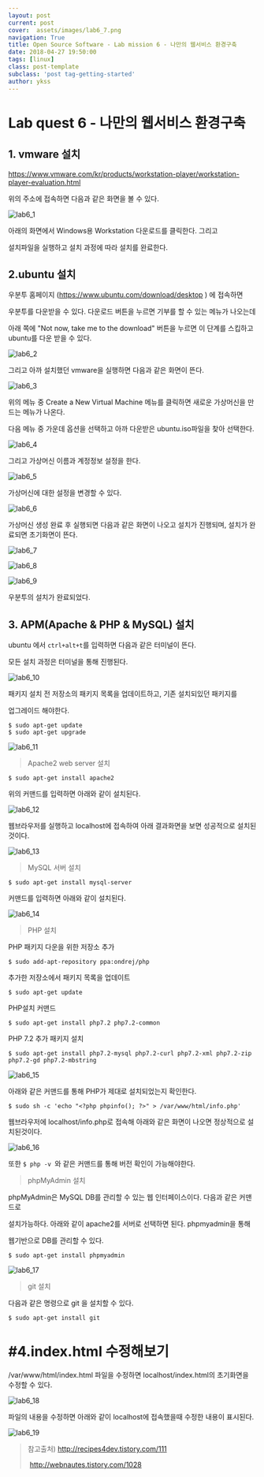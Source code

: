 ```yaml
---
layout: post
current: post
cover:  assets/images/lab6_7.png
navigation: True
title: Open Source Software - Lab mission 6 - 나만의 웹서비스 환경구축
date: 2018-04-27 19:50:00
tags: [linux]
class: post-template
subclass: 'post tag-getting-started'
author: ykss
---
```


# Lab quest 6 - 나만의 웹서비스 환경구축 



## 1. vmware 설치

https://www.vmware.com/kr/products/workstation-player/workstation-player-evaluation.html

위의 주소에 접속하면 다음과 같은 화면을 볼 수 있다.

![lab6_1](/assets/images/lab6_1.png)

아래의 화면에서 Windows용 Workstation 다운로드를 클릭한다. 그리고

설치파일을 실행하고 설치 과정에 따라 설치를 완료한다.



## 2.ubuntu 설치

우분투 홈페이지 (https://www.ubuntu.com/download/desktop ) 에 접속하면 

우분투를 다운받을 수 있다. 다운로드 버튼을 누르면 기부를 할 수 있는 메뉴가 나오는데

아래 쪽에 "Not now, take me to the download" 버튼을 누르면 이 단계를 스킵하고 ubuntu를 다운 받을 수 있다. 

![lab6_2](/assets/images/lab6_2.png)

그리고 아까 설치했던 vmware을 실행하면 다음과 같은 화면이 뜬다.

![lab6_3](/assets/images/lab6_3.png)

위의 메뉴 중 Create a New Virtual Machine 메뉴를 클릭하면 새로운 가상머신을 만드는 메뉴가 나온다.

다음 메뉴 중 가운데 옵션을 선택하고 아까 다운받은 ubuntu.iso파일을 찾아 선택한다.

![lab6_4](/assets/images/lab6_4.png)

그리고 가상머신 이름과 계정정보 설정을 한다.

![lab6_5](/assets/images/lab6_5.png)

가상머신에 대한 설정을 변경할 수 있다.

![lab6_6](/assets/images/lab6_6.png)

가상머신 생성 완료 후 실행되면 다음과 같은 화면이 나오고 설치가 진행되며, 설치가 완료되면 초기화면이 뜬다.

![lab6_7](/assets/images/lab6_7.png)

![lab6_8](/assets/images/lab6_8.png)

![lab6_9](/assets/images/lab6_9.png)

우분투의 설치가 완료되었다.



## 3. APM(Apache & PHP & MySQL) 설치

ubuntu 에서 `ctrl+alt+t`를 입력하면 다음과 같은 터미널이 뜬다. 

모든 설치 과정은 터미널을 통해 진행된다. 

![lab6_10](/assets/images/lab6_10.png)

패키지 설치 전 저장소의 패키지 목록을 업데이트하고, 기존 설치되있던 패키지를 

업그레이드 해야한다.

```
$ sudo apt-get update
$ sudo apt-get upgrade
```

![lab6_11](/assets/images/lab6_11.png)

> Apache2 web server 설치

```
$ sudo apt-get install apache2
```

위의 커맨드를 입력하면 아래와 같이 설치된다.

![lab6_12](/assets/images/lab6_12.png)

웹브라우저를 실행하고 localhost에 접속하여 아래 결과화면을 보면 성공적으로 설치된것이다.

![lab6_13](/assets/images/lab6_13.png)



> MySQL 서버 설치

```
$ sudo apt-get install mysql-server
```

커맨드를 입력하면 아래와 같이 설치된다.

![lab6_14](/assets/images/lab6_14.png)

> PHP 설치

 PHP 패키지 다운을 위한 저장소 추가

```
$ sudo add-apt-repository ppa:ondrej/php
```

추가한 저장소에서 패키지 목록을 업데이트

```
$ sudo apt-get update
```

PHP설치 커맨드

```
$ sudo apt-get install php7.2 php7.2-common
```

PHP 7.2 추가 패키지 설치

```
$ sudo apt-get install php7.2-mysql php7.2-curl php7.2-xml php7.2-zip php7.2-gd php7.2-mbstring
```

![lab6_15](/assets/images/lab6_15.png)

아래와 같은 커맨드를 통해 PHP가 제대로 설치되었는지 확인한다.

```
$ sudo sh -c 'echo "<?php phpinfo(); ?>" > /var/www/html/info.php'
```

웹브라우저에 localhost/info.php로 접속해 아래와 같은 화면이 나오면 정상적으로 설치된것이다.

![lab6_16](/assets/images/lab6_16.png)

또한 `$ php -v `와 같은 커맨드를 통해 버전 확인이 가능해야한다.



> phpMyAdmin 설치

phpMyAdmin은 MySQL DB를 관리할 수 있는 웹 인터페이스이다. 다음과 같은 커맨드로

설치가능하다. 아래와 같이 apache2를 서버로 선택하면 된다. phpmyadmin을 통해

웹기반으로 DB를 관리할 수 있다.

```
$ sudo apt-get install phpmyadmin
```

![lab6_17](/assets/images/lab6_17.png)

> git 설치

다음과 같은 명령으로 git 을 설치할 수 있다.

```
$ sudo apt-get install git
```



# #4.index.html 수정해보기

/var/www/html/index.html 파일을 수정하면 localhost/index.html의 초기화면을 수정할 수 있다.

![lab6_18](/assets/images/lab6_18.png)

파일의 내용을 수정하면 아래와 같이 localhost에 접속했을때 수정한 내용이 표시된다.

![lab6_19](/assets/images/lab6_19.png)





> 참고출처) http://recipes4dev.tistory.com/111
>
> ​		http://webnautes.tistory.com/1028